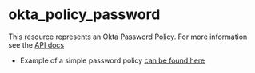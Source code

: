 # okta_policy_password

This resource represents an Okta Password Policy. For more information see the [API docs](https://developer.okta.com/docs/api/resources/policy)

* Example of a simple password policy [can be found here](./basic.tf)
